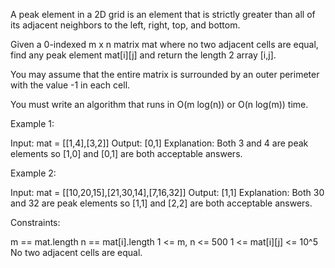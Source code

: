 A peak element in a 2D grid is an element that is strictly greater than all
of its adjacent neighbors to the left, right, top, and bottom.

Given a 0-indexed m x n matrix mat where no two adjacent cells are equal,
find any peak element mat[i][j] and return the length 2 array [i,j].

You may assume that the entire matrix is surrounded by an outer perimeter
with the value -1 in each cell.

You must write an algorithm that runs in O(m log(n)) or O(n log(m)) time.


Example 1:




Input: mat = [[1,4],[3,2]]
Output: [0,1]
Explanation: Both 3 and 4 are peak elements so [1,0] and [0,1] are both
acceptable answers.


Example 2:




Input: mat = [[10,20,15],[21,30,14],[7,16,32]]
Output: [1,1]
Explanation: Both 30 and 32 are peak elements so [1,1] and [2,2] are both
acceptable answers.



Constraints:


m == mat.length
n == mat[i].length
1 <= m, n <= 500
1 <= mat[i][j] <= 10^5
No two adjacent cells are equal.




